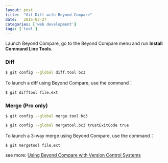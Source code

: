 ```yaml
---
layout: post
title:  "Git Diff with Beyond Compare"
date:   2015-03-27
categories: ['web development']
tags: ['tool']
---
```


Launch Beyond Compare, go to the Beyond Compare menu and run **Install Command Line Tools**.

### Diff

```bash
$ git config --global diff.tool bc3
```

To launch a diff using Beyond Compare, use the command：

```bash
$ git difftool file.ext
```

### Merge (Pro only)

```bash
$ git config --global merge.tool bc3
```

```bash
$ git config --global mergetool.bc3 trustExitCode true
```

To launch a 3-way merge using Beyond Compare, use the command：

```bash
$ git mergetool file.ext
```

see more: [Using Beyond Compare with Version Control Systems](http://www.scootersoftware.com/support.php?zz=kb_vcs_osx)
